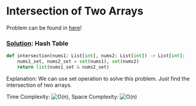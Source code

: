 # Intersection of Two Arrays

Problem can be found in [here](https://leetcode.com/problems/intersection-of-two-arrays/)!

### [Solution](/Array%20%26%20Hashing/349-IntersectionofTwoArrays/solution.py): Hash Table

```python
def intersection(nums1: List[int], nums2: List[int]) -> List[int]:
    nums1_set, nums2_set = set(nums1), set(nums2)
    return list(nums1_set & nums2_set)
```

Explanation: We can use set operation to solve this problem. Just find the intersection of two arrays.

Time Complexity: ![O(n)](<https://latex.codecogs.com/svg.image?\inline&space;O(n)>), Space Complexity: ![O(n)](<https://latex.codecogs.com/svg.image?\inline&space;O(n)>)
